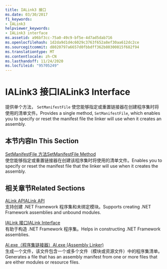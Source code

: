 ```yaml
---
title: IALink3 接口
ms.date: 03/30/2017
f1_keywords:
- IALink3
helpviewer_keywords:
- IALink3 interface
ms.assetid: a96bf3cc-75a0-49c9-bf5e-4d7ad5dab716
ms.openlocfilehash: 1d2da9d1d4c6029c3763f652a8ef30aa612dc2ce
ms.sourcegitcommit: d8020797a6657d0fbbdff362b80300815f682f94
ms.translationtype: MT
ms.contentlocale: zh-CN
ms.lasthandoff: 11/24/2020
ms.locfileid: "95705249"
---
```

# <a name="ialink3-interface"></a><span data-ttu-id="aee27-102">IALink3 接口</span><span class="sxs-lookup"><span data-stu-id="aee27-102">IALink3 Interface</span></span>

<span data-ttu-id="aee27-103">提供单个方法， `SetManifestFile` 使您能够指定或重置链接器在创建程序集时将使用的清单文件。</span><span class="sxs-lookup"><span data-stu-id="aee27-103">Provides a single method, `SetManifestFile`, which enables you to specify or reset the manifest file the linker will use when it creates an assembly.</span></span>  
  
## <a name="in-this-section"></a><span data-ttu-id="aee27-104">本节内容</span><span class="sxs-lookup"><span data-stu-id="aee27-104">In This Section</span></span>  

 [<span data-ttu-id="aee27-105">SetManifestFile 方法</span><span class="sxs-lookup"><span data-stu-id="aee27-105">SetManifestFile Method</span></span>](setmanifestfile-method.md)  
 <span data-ttu-id="aee27-106">使您能够指定或重置链接器在创建该程序集时将使用的清单文件。</span><span class="sxs-lookup"><span data-stu-id="aee27-106">Enables you to specify or reset the manifest file that the linker will use when it creates the assembly.</span></span>  
  
## <a name="related-sections"></a><span data-ttu-id="aee27-107">相关章节</span><span class="sxs-lookup"><span data-stu-id="aee27-107">Related Sections</span></span>  

 [<span data-ttu-id="aee27-108">ALink API</span><span class="sxs-lookup"><span data-stu-id="aee27-108">ALink API</span></span>](index.md)  
 <span data-ttu-id="aee27-109">支持创建 .NET Framework 程序集和未绑定模块。</span><span class="sxs-lookup"><span data-stu-id="aee27-109">Supports creating .NET Framework assemblies and unbound modules.</span></span>  
  
 [<span data-ttu-id="aee27-110">IALink 接口</span><span class="sxs-lookup"><span data-stu-id="aee27-110">IALink Interface</span></span>](ialink-interface.md)  
 <span data-ttu-id="aee27-111">有助于构造 .NET Framework 程序集。</span><span class="sxs-lookup"><span data-stu-id="aee27-111">Helps in constructing .NET Framework assemblies.</span></span>  
  
 [<span data-ttu-id="aee27-112">Al.exe（程序集链接器）</span><span class="sxs-lookup"><span data-stu-id="aee27-112">Al.exe (Assembly Linker)</span></span>](../../tools/al-exe-assembly-linker.md)  
 <span data-ttu-id="aee27-113">生成一个文件，该文件包含一个或多个文件（模块或资源文件）中的程序集清单。</span><span class="sxs-lookup"><span data-stu-id="aee27-113">Generates a file that has an assembly manifest from one or more files that are either modules or resource files.</span></span>
